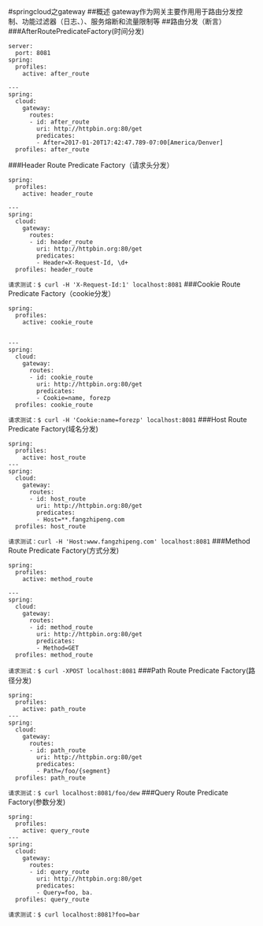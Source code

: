#springcloud之gateway
##概述
gateway作为网关主要作用用于路由分发控制、功能过滤器（日志、）、服务熔断和流量限制等
##路由分发（断言）
###AfterRoutePredicateFactory(时间分发)
```
server:
  port: 8081
spring:
  profiles:
    active: after_route

---
spring:
  cloud:
    gateway:
      routes:
      - id: after_route
        uri: http://httpbin.org:80/get
        predicates:
        - After=2017-01-20T17:42:47.789-07:00[America/Denver]
  profiles: after_route
```
###Header Route Predicate Factory（请求头分发）
```
spring:
  profiles:
    active: header_route

---
spring:
  cloud:
    gateway:
      routes:
      - id: header_route
        uri: http://httpbin.org:80/get
        predicates:
        - Header=X-Request-Id, \d+
  profiles: header_route
```
``
请求测试：$ curl -H 'X-Request-Id:1' localhost:8081
``
###Cookie Route Predicate Factory（cookie分发）
```
spring:
  profiles:
    active: cookie_route


---
spring:
  cloud:
    gateway:
      routes:
      - id: cookie_route
        uri: http://httpbin.org:80/get
        predicates:
        - Cookie=name, forezp
  profiles: cookie_route
```
``
请求测试：$ curl -H 'Cookie:name=forezp' localhost:8081
``
###Host Route Predicate Factory(域名分发)
```
spring:
  profiles:
    active: host_route
---
spring:
  cloud:
    gateway:
      routes:
      - id: host_route
        uri: http://httpbin.org:80/get
        predicates:
        - Host=**.fangzhipeng.com
  profiles: host_route
```
``
请求测试：curl -H 'Host:www.fangzhipeng.com' localhost:8081
``
###Method Route Predicate Factory(方式分发)
```
spring:
  profiles:
    active: method_route

---
spring:
  cloud:
    gateway:
      routes:
      - id: method_route
        uri: http://httpbin.org:80/get
        predicates:
        - Method=GET
  profiles: method_route
```
``
请求测试：$ curl -XPOST localhost:8081
``
###Path Route Predicate Factory(路径分发)
```
spring:
  profiles:
    active: path_route
---
spring:
  cloud:
    gateway:
      routes:
      - id: path_route
        uri: http://httpbin.org:80/get
        predicates:
        - Path=/foo/{segment}
  profiles: path_route
```
``
请求测试：$ curl localhost:8081/foo/dew
``
###Query Route Predicate Factory(参数分发)
```
spring:
  profiles:
    active: query_route
---
spring:
  cloud:
    gateway:
      routes:
      - id: query_route
        uri: http://httpbin.org:80/get
        predicates:
        - Query=foo, ba.
  profiles: query_route
  ```
  ``
  请求测试：$ curl localhost:8081?foo=bar
  ``

